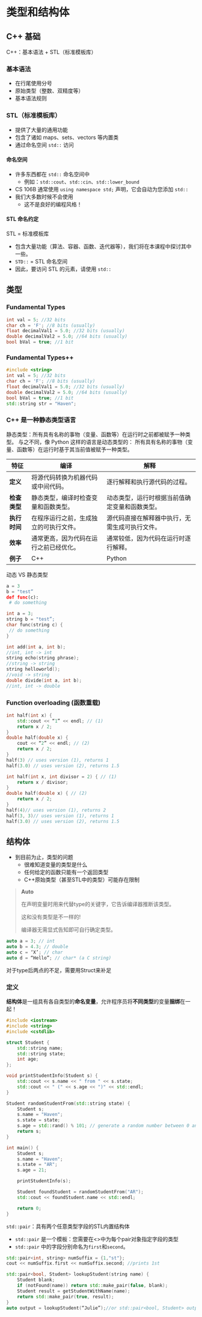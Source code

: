 # 类型和结构体

## C++ 基础

C++：基本语法 + STL（标准模板库）

### **基本语法**

- 在行尾使用分号
- 原始类型（整数、双精度等）
- 基本语法规则

### **STL（标准模板库）**

- 提供了大量的通用功能
- 包含了诸如 maps、sets、vectors 等内置类
- 通过命名空间 `std::` 访问

#### **命名空间**

- 许多东西都在 `std::` 命名空间中
  - 例如：`std::cout`、`std::cin`、`std::lower_bound`
- CS 106B 通常使用 `using namespace std;` 声明，它会自动为您添加 `std::`
- 我们大多数时候不会使用
  - 这不是良好的编程风格！

#### **STL 命名约定**

STL = 标准模板库

- 包含大量功能（算法、容器、函数、迭代器等），我们将在本课程中探讨其中一些。
- `STD::` = STL 命名空间
- 因此，要访问 STL 的元素，请使用 `std::`

## 类型

### Fundamental Types

```cpp
int val = 5; //32 bits
char ch = 'F'; //8 bits (usually)
float decimalVal1 = 5.0; //32 bits (usually)
double decimalVal2 = 5.0; //64 bits (usually)
bool bVal = true; //1 bit
```

### Fundamental Types++

```cpp
#include <string>
int val = 5; //32 bits
char ch = 'F'; //8 bits (usually)
float decimalVal1 = 5.0; //32 bits (usually)
double decimalVal2 = 5.0; //64 bits (usually)
bool bVal = true; //1 bit
std::string str = "Haven";
```

### C++ 是一种静态类型语言

静态类型：所有具有名称的事物（变量、函数等）在运行时之前都被赋予一种类型。 与之不同，像 Python 这样的语言是动态类型的： 所有具有名称的事物（变量、函数等）在运行时基于其当前值被赋予一种类型。

| 特征         | 编译                                   | 解释                                           |
| ------------ | -------------------------------------- | ---------------------------------------------- |
| **定义**     | 将源代码转换为机器代码或中间代码。     | 逐行解释和执行源代码的过程。                   |
| **检查类型** | 静态类型，编译时检查变量和函数类型。   | 动态类型，运行时根据当前值确定变量和函数类型。 |
| **执行时间** | 在程序运行之前，生成独立的可执行文件。 | 源代码直接在解释器中执行，无需生成可执行文件。 |
| **效率**     | 通常更高，因为代码在运行之前已经优化。 | 通常较低，因为代码在运行时逐行解释。           |
| **例子**     | C++                                    | Python                                         |

动态 VS 静态类型

```python
a = 3
b = "test”
def func(c):
 # do something
```

```cpp
int a = 3;
string b = "test”;
char func(string c) {
 // do something
}
```

```cpp
int add(int a, int b);
//int, int -> int
string echo(string phrase);
//string -> string
string helloworld();
//void -> string
double divide(int a, int b);
//int, int -> double
```

### Function overloading (函数重载)

```cpp
int half(int x) {
    std::cout << “1” << endl; // (1)
    return x / 2;
}
double half(double x) {
    cout << “2” << endl; // (2)
    return x / 2;
}
half(3) // uses version (1), returns 1
half(3.0) // uses version (2), returns 1.5
```

```cpp
int half(int x, int divisor = 2) { // (1)
    return x / divisor;
}
double half(double x) { // (2)
    return x / 2;
}
half(4)// uses version (1), returns 2
half(3, 3)// uses version (1), returns 1
half(3.0) // uses version (2), returns 1.5
```

## 结构体

- 到目前为止，类型的问题
  - 很难知道变量的类型是什么
  - 任何给定的函数只能有一个返回类型
  - C++原始类型（甚至STL中的类型）可能存在限制

> **Auto**
>
> 在声明变量时用来代替type的关键字，它告诉编译器推断该类型。
>
> 这和没有类型是不一样的!
>
> 编译器无需显式告知即可自行确定类型。

```cpp
auto a = 3; // int
auto b = 4.3; // double
auto c = ‘X’; // char
auto d = “Hello”; // char* (a C string)
```

对于type后两点的不足，需要用Struct来补足

### 定义

**结构体**是一组具有各自类型的**命名变量**，允许程序员将**不同类型**的变量**捆绑**在一起！

```CPP
#include <iostream>
#include <string>
#include <cstdlib>

struct Student {
    std::string name;
    std::string state;
    int age;
};

void printStudentInfo(Student s) {
    std::cout << s.name << " from " << s.state;
    std::cout << " (" << s.age << ")" << std::endl;
}

Student randomStudentFrom(std::string state) {
    Student s;
    s.name = "Haven";
    s.state = state;
    s.age = std::rand() % 101; // generate a random number between 0 and 100
    return s;
}

int main() {
    Student s;
    s.name = "Haven";
    s.state = "AR";
    s.age = 21;

    printStudentInfo(s);

    Student foundStudent = randomStudentFrom("AR");
    std::cout << foundStudent.name << std::endl;

    return 0;
}
```

`std::pair`：具有两个任意类型字段的STL内置结构体

- `std::pair` 是一个模板：您需要在<>中为每个pair对象指定字段的类型
- `std::pair` 中的字段分别命名为`first`和`second`。

```cpp
std::pair<int, string> numSuffix = {1,"st"};
cout << numSuffix.first << numSuffix.second; //prints 1st
```

```cpp
std::pair<bool, Student> lookupStudent(string name) {
    Student blank;
    if (notFound(name)) return std::make_pair(false, blank);
    Student result = getStudentWithName(name);
    return std::make_pair(true, result);
}
auto output = lookupStudent(“Julie”);//or std::pair<bool, Student> output = lookupStudent(“Julie”);
```
